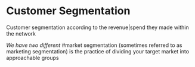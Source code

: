 # Customer Segmentation 
<p>Customer segmentation according to the revenue|spend they made within the network</p>
<i>We have two different </i>
#market segmentation (sometimes referred to as marketing segmentation) is the practice of dividing your target market into approachable groups
